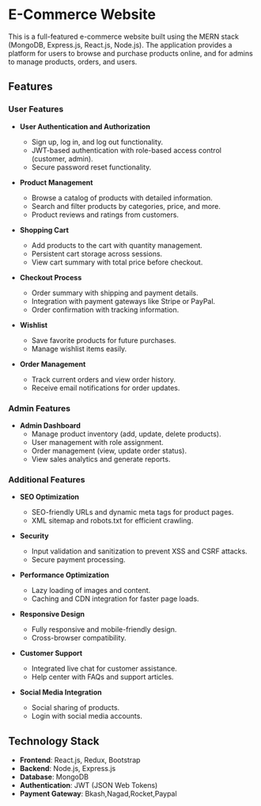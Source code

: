 # E-Commerce Website

This is a full-featured e-commerce website built using the MERN stack (MongoDB, Express.js, React.js, Node.js). The application provides a platform for users to browse and purchase products online, and for admins to manage products, orders, and users.

## Features

### User Features
- **User Authentication and Authorization**
  - Sign up, log in, and log out functionality.
  - JWT-based authentication with role-based access control (customer, admin).
  - Secure password reset functionality.

- **Product Management**
  - Browse a catalog of products with detailed information.
  - Search and filter products by categories, price, and more.
  - Product reviews and ratings from customers.

- **Shopping Cart**
  - Add products to the cart with quantity management.
  - Persistent cart storage across sessions.
  - View cart summary with total price before checkout.

- **Checkout Process**
  - Order summary with shipping and payment details.
  - Integration with payment gateways like Stripe or PayPal.
  - Order confirmation with tracking information.

- **Wishlist**
  - Save favorite products for future purchases.
  - Manage wishlist items easily.

- **Order Management**
  - Track current orders and view order history.
  - Receive email notifications for order updates.

### Admin Features
- **Admin Dashboard**
  - Manage product inventory (add, update, delete products).
  - User management with role assignment.
  - Order management (view, update order status).
  - View sales analytics and generate reports.

### Additional Features
- **SEO Optimization**
  - SEO-friendly URLs and dynamic meta tags for product pages.
  - XML sitemap and robots.txt for efficient crawling.

- **Security**
  - Input validation and sanitization to prevent XSS and CSRF attacks.
  - Secure payment processing.

- **Performance Optimization**
  - Lazy loading of images and content.
  - Caching and CDN integration for faster page loads.

- **Responsive Design**
  - Fully responsive and mobile-friendly design.
  - Cross-browser compatibility.

- **Customer Support**
  - Integrated live chat for customer assistance.
  - Help center with FAQs and support articles.

- **Social Media Integration**
  - Social sharing of products.
  - Login with social media accounts.

## Technology Stack

- **Frontend**: React.js, Redux, Bootstrap
- **Backend**: Node.js, Express.js
- **Database**: MongoDB
- **Authentication**: JWT (JSON Web Tokens)
- **Payment Gateway**: Bkash,Nagad,Rocket,Paypal


